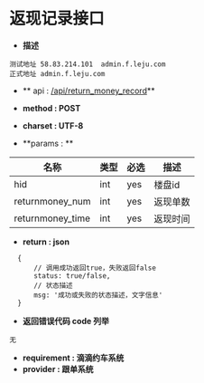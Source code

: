 
# 返现记录接口


* **描述**
```
测试地址 58.83.214.101  admin.f.leju.com
正式地址 admin.f.leju.com
```

* ** api : [/api/return_money_record](//api/return_money_record)** 

* **method : POST**

* **charset : UTF-8**

* **params : **

| 名称|类型| 必选 | 描述|
| -- | -- | -- | -- |
|hid |int|yes|楼盘id
|returnmoney_num|int|yes| 返现单数 |
|returnmoney_time |int|yes|返现时间|

* **return : json**

```
  {
      // 调⽤成功返回true，失败返回false
      status: true/false,
      // 状态描述
      msg: '成功或失败的状态描述，⽂字信息'
  }
```
* **返回错误代码 code 列举**

```
无
```


* **requirement : 滴滴约车系统**
* **provider : 跟单系统**
